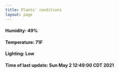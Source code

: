 ```yaml
---
title: Plants' conditions
layout: page
---
```



#### Humidity: 49%
#### Temperature: 71F
#### Lighting: Low
#### Time of last update: Sun May  2 12:49:00 CDT 2021
